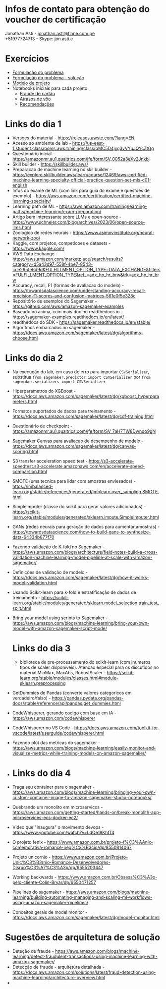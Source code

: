 # Infos de contato para obtenção do voucher de certificação
Jonathan Asti - jonathan.asti@flane.com.pe<br>
+51977724713 - Skype: jon.asti.c

# Exercícios
- [Formulação do problema](https://github.com/renatoalmeidamartins/MLPipe-Tim-Junho-2023/blob/main/Problem%2BFormulation%2BExercise.docx)
- [Formulação do problema - solução](https://github.com/renatoalmeidamartins/MLPipe-Tim-Junho-2023/blob/main/Problem%2BFormulation%2BExercise%2BSolutions.docx)
- [Modelo de projeto](https://github.com/renatoalmeidamartins/MLPipe-Tim-Junho-2023/blob/main/Student%20Project%20Template.docx)
- Notebooks iniciais para cada projeto:
  - [Fraude de cartão](https://github.com/renatoalmeidamartins/MLPipe-Tim-Junho-2023/blob/main/Credit_Card_Fraud_Detection-Student.ipynb)
  - [Atrasos de vôo](https://github.com/renatoalmeidamartins/MLPipe-Tim-Junho-2023/blob/main/Flight_Delay-Student.ipynb)
  - [Recomendações](https://github.com/renatoalmeidamartins/MLPipe-Tim-Junho-2023/blob/main/Amazon_Reviews-Student.ipynb)


# Links do dia 1

- Versoes do material - https://releases.awstc.com/?lang=EN
- Acesso ao ambiente de lab  - https://us-east-1.student.classrooms.aws.training/class/qMC5D4jxg3vVYuJQYcZtGg
- Questionário inicial - https://amazonmr.au1.qualtrics.com/jfe/form/SV_0052a3eXy2Jnkbj
- Skill builder - https://skillbuilder.aws/
- Preparacao de machine learning no skil builder - https://explore.skillbuilder.aws/learn/course/12469/aws-certified-machine-learning-specialty-official-practice-question-set-mls-c01-english
- Infos do exame de ML (com link para guia do exame e questoes de exemplo) - https://aws.amazon.com/certification/certified-machine-learning-specialty/ 
- Learning path de ML - https://aws.amazon.com/training/learning-paths/machine-learning/exam-preparation/
- Artigo bem interessante sobre LLMs e open-source - https://www.schneier.com/blog/archives/2023/06/open-source-llms.html
- Zoologico de redes neurais - https://www.asimovinstitute.org/neural-network-zoo/
- Kaggle, com projetos, competicoes e datasets - https://www.kaggle.com/
- AWS Data Exchange - https://aws.amazon.com/marketplace/search/results?category=d5a43d97-558f-4be7-8543-cce265fe6d9d&FULFILLMENT_OPTION_TYPE=DATA_EXCHANGE&filters=FULFILLMENT_OPTION_TYPE&ref_=adx_hp_hr_brw&trk=adx_hp_hr_brw
- Accuracy, recall, F1 (formas de avaliacao do modelo) - https://towardsdatascience.com/understanding-accuracy-recall-precision-f1-scores-and-confusion-matrices-561e0f5e328c
- Repositório de exemplos do Sagemaker - https://github.com/aws/amazon-sagemaker-examples
- Baseado no acima, com mais doc no readthedocs.io - https://sagemaker-examples.readthedocs.io/en/latest/
- readthedocs do SDK - https://sagemaker.readthedocs.io/en/stable/
- Algoritmos embarcados no sagemaker - https://docs.aws.amazon.com/sagemaker/latest/dg/algorithms-choose.html

# Links do dia 2
- Na execução do lab, em caso de erro para importar `CSVSerializer`, substitua `from sagemaker.predictor import CSVSerializer` por `from sagemaker.serializers import CSVSerializer`
- Hiperparametros do XGBoost - https://docs.aws.amazon.com/sagemaker/latest/dg/xgboost_hyperparameters.html
- Formatos suportados de dados para treinamento - https://docs.aws.amazon.com/sagemaker/latest/dg/cdf-training.html
- Questionário de checkpoint - https://amazonmr.au1.qualtrics.com/jfe/form/SV_7aH7TW8Dwndo9gN
- Sagemaker Canvas para avaliacao de desempenho de modelo - https://docs.aws.amazon.com/sagemaker/latest/dg/canvas-scoring.html
- S3 transfer acceleration speed test - https://s3-accelerate-speedtest.s3-accelerate.amazonaws.com/en/accelerate-speed-comparsion.html
- SMOTE (uma tecnica para lidar com amostras enviesados) - https://imbalanced-learn.org/stable/references/generated/imblearn.over_sampling.SMOTE.html
- SimpleImputer (classe do scikit para gerar valores adicionados) - https://scikit-learn.org/stable/modules/generated/sklearn.impute.SimpleImputer.html
- GANs (redes neurais para geração de dados para aumentar amostras) - https://towardsdatascience.com/how-to-build-gans-to-synthesize-data-64334b877f70
- Fazendo validação de K-fold no Sagemaker - https://aws.amazon.com/blogs/architecture/field-notes-build-a-cross-validation-machine-learning-model-pipeline-at-scale-with-amazon-sagemaker/
- Definições de validação de modelo - https://docs.aws.amazon.com/sagemaker/latest/dg/how-it-works-model-validation.html
- Usando Scikit-learn para k-fold e estratificação de dados de treinamento - https://scikit-learn.org/stable/modules/generated/sklearn.model_selection.train_test_split.html 
- Bring your model using scripts to Sagemaker - https://aws.amazon.com/blogs/machine-learning/bring-your-own-model-with-amazon-sagemaker-script-mode/

  # Links do dia 3
  - biblioteca de pre-processamento do scikit-learn (com inumeros tipos de scaler disponiveis). Atencao especial para os discutidos no material MinMax, MaxAbs, RobustScaler - https://scikit-learn.org/stable/modules/classes.html#module-sklearn.preprocessing
 - GetDummies de Pandas (converte valores categoricos em verdadeiro/falso) - https://pandas.pydata.org/pandas-docs/stable/reference/api/pandas.get_dummies.html
 - CodeWhisperer, gerando codigo com base em IA - https://aws.amazon.com/codewhisperer
 - CodeWhisperer no VS Code - https://docs.aws.amazon.com/toolkit-for-vscode/latest/userguide/codewhisperer.html
 - Fazendo plot das metricas do sagemaker - https://aws.amazon.com/blogs/machine-learning/easily-monitor-and-visualize-metrics-while-training-models-on-amazon-sagemaker/

 - # Links do dia 4
 - Traga seu container para o sagemaker - https://aws.amazon.com/blogs/machine-learning/bringing-your-own-custom-container-image-to-amazon-sagemaker-studio-notebooks/
 - Quebrando um monolito em microservicos - https://aws.amazon.com/getting-started/hands-on/break-monolith-app-microservices-ecs-docker-ec2/
 - Video que "inaugura" o movimento devops - https://www.youtube.com/watch?v=LdOe18KhtT4
 - O projeto fenix - https://www.amazon.com.br/projeto-f%C3%AAnix-comemorativa-romance-neg%C3%B3cio/dp/8550814067
 - Projeto unicornio - https://www.amazon.com.br/Projeto-Unic%C3%B3rnio-Romance-Desenvolvedores-Disrup%C3%A7%C3%A3o/dp/6555203447
 - Working backwards - https://www.amazon.com.br/Obsess%C3%A3o-pelo-cliente-Colin-Bryar/dp/6550471257
 - Pipelines do sagemaker - https://aws.amazon.com/blogs/machine-learning/building-automating-managing-and-scaling-ml-workflows-using-amazon-sagemaker-pipelines/
 - Conceitos gerais de model monitor - https://docs.aws.amazon.com/sagemaker/latest/dg/model-monitor.html

# Sugestões de arquitetura de solução
- Deteção de fraude - https://aws.amazon.com/blogs/machine-learning/detect-fraudulent-transactions-using-machine-learning-with-amazon-sagemaker/
- Detecção de fraude - arquitetura detalhada - https://docs.aws.amazon.com/solutions/latest/fraud-detection-using-machine-learning/architecture-overview.html
- 
